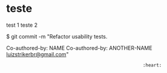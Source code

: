 # teste
test 1
teste 2

$ git commit -m "Refactor usability tests.
>
>
Co-authored-by: NAME <luizhenriquepaulinogba>
Co-authored-by: ANOTHER-NAME <luizstrikerbr@gmail.com>"
                                                       
                                                       :heart:
